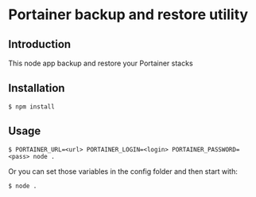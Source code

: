 # Portainer backup and restore utility

## Introduction

This node app backup and restore your Portainer stacks

## Installation

    $ npm install

## Usage

    $ PORTAINER_URL=<url> PORTAINER_LOGIN=<login> PORTAINER_PASSWORD=<pass> node .

Or you can set those variables in the config folder and then start with:

    $ node .
